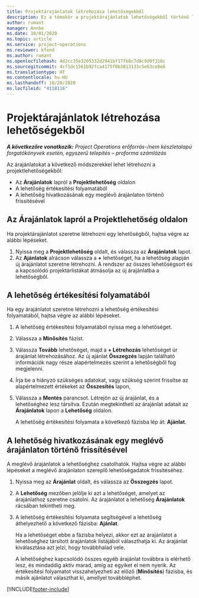 ```yaml
---
title: Projektárajánlatok létrehozása lehetőségekből
description: Ez a témakör a projektárajánlatok lehetőségekből történő létrehozását ismerteti.
author: rumant
manager: Annbe
ms.date: 10/01/2020
ms.topic: article
ms.service: project-operations
ms.reviewer: kfend
ms.author: rumant
ms.openlocfilehash: 4d2cc35e3205332d2941bf17fb8c7d8c9d9f310c
ms.sourcegitcommit: 4cf1dc1561b92fca4175f0b3813133c5e63ce8e6
ms.translationtype: HT
ms.contentlocale: hu-HU
ms.lasthandoff: 10/28/2020
ms.locfileid: "4118116"
---
```

# <a name="create-project-quotes-from-opportunities"></a>Projektárajánlatok létrehozása lehetőségekből

_**A következőre vonatkozik:** Project Operations erőforrás-/nem készletalapú forgatókönyvek esetén, egyszerű telepítés – proforma számlázás_

Az árajánlatokat a következő módszerekkel lehet létrehozni a projektlehetőségekből:

- Az **Árajánlatok** lapról a **Projektlehetőség** oldalon
- A lehetőség értékesítési folyamatából
- A lehetőség hivatkozásának egy meglévő árajánlaton történő frissítésével

## <a name="from-the-quotes-tab-of-the-project-opportunity-page"></a>Az Árajánlatok lapról a Projektlehetőség oldalon

Ha projektárajánlatot szeretne létrehozni egy lehetőségből, hajtsa végre az alábbi lépéseket.

1. Nyissa meg a **Projektlehetőség** oldalt, és válassza az **Árajánlatok** lapot. 
2. Az **Ajánlatok** alrácson válassza a **+** lehetőséget, ha a lehetőség alapján új árajánlatot szeretne létrehozni. A rendszer az összes lehetőségsort és a kapcsolódó projektárlistákat átmásolja az új árajánlatba a lehetőségből.

## <a name="from-the-opportunity-sales-process-flow"></a>A lehetőség értékesítési folyamatából

Ha egy árajánlatot szeretne létrehozni a lehetőség értékesítési folyamatából, hajtsa végre az alábbi lépéseket.

1. A lehetőség értékesítési folyamatából nyissa meg a lehetőséget.
2. Válassza a **Minősítés** fázist. 
3. Válassza **Tovább** lehetőséget, majd a **+ Létrehozás** lehetőséget úr árajánlat létrehozásához. Az új ajánlat **Összegzés** lapján található információk nagy része alapértelmezés szerint a lehetőségből fog megjelenni. 
4. Írja be a hiányzó szükséges adatokat, vagy szükség szerint frissítse az alapértelmezett értékeket az **Összesítés** lapon,
5. Válassza a **Mentés** parancsot. Létrejön az új árajánlat, és a lehetőséghez lesz társítva. Ezután megtekintheti az árajánlat adatait az **Árajánlatok** lapon a **Lehetőség** oldalon. 

   A lehetőség értékesítési folyamata a következő fázisba lép át: **Ajánlat**.


## <a name="by-updating-the-opportunity-reference-on-an-existing-quote"></a>A lehetőség hivatkozásának egy meglévő árajánlaton történő frissítésével

A meglévő árajánlatok a lehetőséghez csatolhatók. Hajtsa végre az alábbi lépéseket a meglévő árajánlaton szereplő lehetőségadatok frissítéséhez.

1. Nyissa meg az **Árajánlat** oldalt, és válassza az **Összegzés** lapot.
2. A **Lehetőség** mezőben jelölje ki azt a lehetőséget, amelyet az árajánlathoz szeretne csatolni. Az árajánlatot a lehetőség **Árajánlatok** rácsában tekintheti meg. 
3. A lehetőség értékesítési folyamata segítségével a lehetőség áthelyezhető a következő fázisba: **Ajánlat**. 

   Ha a lehetőséget ebbe a fázisba helyezi, akkor ezt az árajánlatot a lehetőséghez társított árajánlatok listájából választhatja ki. Az árajánlat kiválasztása azt jelzi, hogy továbbhalad vele.

   A lehetőséghez kapcsolódó összes egyéb árajánlat továbbra is elérhető lesz, és mindaddig aktív marad, amíg az egyiket el nem nyerik. Az értékesítési folyamatot visszahelyezheti az előző (**Minősítés**) fázisba, és másik ajánlatot választhat ki, amellyel továbbléphet.


[!INCLUDE[footer-include](../includes/footer-banner.md)]